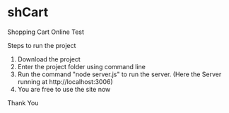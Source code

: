 # shCart
Shopping Cart Online Test

Steps to run the project

1. Download the project
2. Enter the project folder using command line
3. Run the command "node server.js" to run the server. (Here the Server running at http://localhost:3006)
4. You are free to use the site now


Thank You
